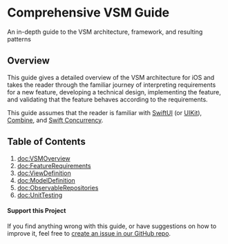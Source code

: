 # Comprehensive VSM Guide

An in-depth guide to the VSM architecture, framework, and resulting patterns

## Overview

This guide gives a detailed overview of the VSM architecture for iOS and takes the reader through the familiar journey of interpreting requirements for a new feature, developing a technical design, implementing the feature, and validating that the feature behaves according to the requirements.

This guide assumes that the reader is familiar with [SwiftUI](https://developer.apple.com/xcode/swiftui/) (or [UIKit](https://developer.apple.com/documentation/uikit)), [Combine](https://developer.apple.com/documentation/combine), and [Swift Concurrency](https://docs.swift.org/swift-book/LanguageGuide/Concurrency.html).

## Table of Contents

1. <doc:VSMOverview>
1. <doc:FeatureRequirements>
1. <doc:ViewDefinition>
1. <doc:ModelDefinition>
1. <doc:ObservableRepositories>
1. <doc:UnitTesting>

#### Support this Project

If you find anything wrong with this guide, or have suggestions on how to improve it, feel free to [create an issue in our GitHub repo](https://github.com/wayfair-incubator/vsm-ios/issues/new/choose).
